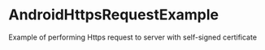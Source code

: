 AndroidHttpsRequestExample
==========================

Example of performing Https request to server with self-signed certificate
